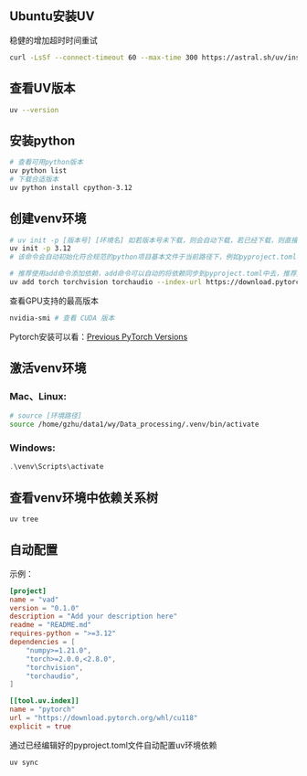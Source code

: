 ## Ubuntu安装UV
稳健的增加超时时间重试
```bash
curl -LsSf --connect-timeout 60 --max-time 300 https://astral.sh/uv/install.sh | sh
```

## 查看UV版本
```bash
uv --version
```


## 安装python
```bash
# 查看可用python版本
uv python list
# 下载合适版本
uv python install cpython-3.12
```


## 创建venv环境
```bash
# uv init -p [版本号] [环境名] 如若版本号未下载，则会自动下载，若已经下载，则直接使用本地已经缓存的；环境名可以不设置，默认为venv
uv init -p 3.12
# 该命令会自动初始化符合规范的python项目基本文件于当前路径下，例如pyproject.toml、.gitignore、.python-version、README.md

# 推荐使用add命令添加依赖，add命令可以自动的将依赖同步到pyproject.toml中去，推荐先配置主要依赖，例如torch，添加依赖后会自动在当前路径下面创建.venv虚拟环境
uv add torch torchvision torchaudio --index-url https://download.pytorch.org/whl/cu118
```
查看GPU支持的最高版本
```bash
nvidia-smi # 查看 CUDA 版本
```

Pytorch安装可以看：[Previous PyTorch Versions](https://pytorch.org/get-started/previous-versions/)


## 激活venv环境

### Mac、Linux:
```bash
# source [环境路径]
source /home/gzhu/data1/wy/Data_processing/.venv/bin/activate
```

### Windows:
```powershell
.\venv\Scripts\activate
```


## 查看venv环境中依赖关系树
```bash
uv tree
```

## 自动配置
示例：
```toml
[project]
name = "vad"
version = "0.1.0"
description = "Add your description here"
readme = "README.md"
requires-python = ">=3.12"
dependencies = [
    "numpy>=1.21.0",
    "torch>=2.0.0,<2.8.0",
    "torchvision", 
    "torchaudio",
]

[[tool.uv.index]]
name = "pytorch"
url = "https://download.pytorch.org/whl/cu118"
explicit = true

```
通过已经编辑好的pyproject.toml文件自动配置uv环境依赖
```bash
uv sync
```